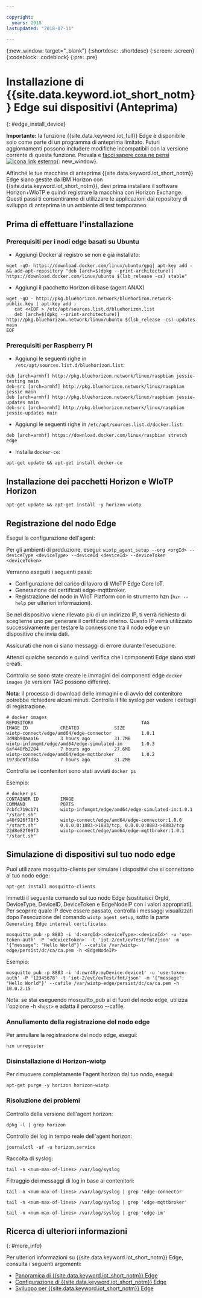 ```yaml
---

copyright:
  years: 2018
lastupdated: "2018-07-11"

---
```


{:new_window: target="\_blank"}
{:shortdesc: .shortdesc}
{:screen: .screen}
{:codeblock: .codeblock}
{:pre: .pre}


# Installazione di {{site.data.keyword.iot_short_notm}} Edge sui dispositivi (Anteprima)
{: #edge_install_device}

**Importante:** la funzione {{site.data.keyword.iot_full}} Edge è disponibile solo come parte di un programma di anteprima limitato. Futuri aggiornamenti possono includere modifiche incompatibili con la versione corrente di questa funzione. Provala e [facci sapere cosa ne pensi ![Icona link esterno](../../../icons/launch-glyph.svg)](https://developer.ibm.com/answers/smart-spaces/17/internet-of-things.html){: new_window}.

Affinché le tue macchine di anteprima {{site.data.keyword.iot_short_notm}} Edge siano gestite da IBM Horizon con {{site.data.keyword.iot_short_notm}}, devi prima installare il software Horizon+WIoTP e quindi registrare la macchina con Horizon Exchange. Questi passi ti consentiranno di utilizzare le applicazioni dai repository di sviluppo di anteprima in un ambiente di test temporaneo.

## Prima di effettuare l'installazione

### Prerequisiti per i nodi edge basati su Ubuntu

- Aggiungi Docker al registro se non è già installato:

`wget -qO- https://download.docker.com/linux/ubuntu/gpg| apt-key add - && add-apt-repository "deb [arch=$(dpkg --print-architecture)] https://download.docker.com/linux/ubuntu $(lsb_release -cs) stable"`

- Aggiungi il pacchetto Horizon di base (agent ANAX)

```
wget -qO - http://pkg.bluehorizon.network/bluehorizon.network-public.key | apt-key add -
   cat <<EOF > /etc/apt/sources.list.d/bluehorizon.list
   deb [arch=$(dpkg --print-architecture)] http://pkg.bluehorizon.network/linux/ubuntu $(lsb_release -cs)-updates main
EOF
```

### Prerequisiti per Raspberry PI

- Aggiungi le seguenti righe in `/etc/apt/sources.list.d/bluehorizon.list`:
```
deb [arch=armhf] http://pkg.bluehorizon.network/linux/raspbian jessie-testing main
deb-src [arch=armhf] http://pkg.bluehorizon.network/linux/raspbian jessie main
deb [arch=armhf] http://pkg.bluehorizon.network/linux/raspbian jessie-updates main
deb-src [arch=armhf] http://pkg.bluehorizon.network/linux/raspbian jessie-updates main
```

- Aggiungi le seguenti righe in `/etc/apt/sources.list.d/docker.list`:

`deb [arch=armhf] https://download.docker.com/linux/raspbian stretch edge`

- Installa `docker-ce`:

`apt-get update && apt-get install docker-ce`


## Installazione dei pacchetti Horizon e WIoTP Horizon

`apt-get update && apt-get install -y horizon-wiotp`

## Registrazione del nodo Edge

Esegui la configurazione dell'agent:

Per gli ambienti di produzione, esegui:
`wiotp_agent_setup --org <orgId> --deviceType <deviceType> --deviceId <deviceId> --deviceToken <deviceToken>`

Verranno eseguiti i seguenti passi:
- Configurazione del carico di lavoro di WIoTP Edge Core IoT.
- Generazione dei certificati edge-mqttbroker.
- Registrazione del nodo in WIoT Platform con lo strumento hzn (`hzn --help` per ulteriori informazioni).

Se nel dispositivo viene rilevato più di un indirizzo IP, ti verrà richiesto di sceglierne uno per generare il certificato interno. Questo IP verrà utilizzato successivamente per testare la connessione tra il nodo edge e un dispositivo che invia dati.

Assicurati che non ci siano messaggi di errore durante l'esecuzione.

Attendi qualche secondo e quindi verifica che i componenti Edge siano stati creati.

Controlla se sono state create le immagini dei componenti edge `docker images` (le versioni TAG possono differire).

**Nota**: il processo di download delle immagini e di avvio del contenitore potrebbe richiedere alcuni minuti. Controlla il file syslog per vedere i dettagli di registrazione.

```
# docker images
REPOSITORY                                        TAG                 IMAGE ID            CREATED             SIZE
wiotp-connect/edge/amd64/edge-connector           1.0.1               3d98b90aaa16        3 hours ago         31.7MB
wiotp-infomgmt/edge/amd64/edge-simulated-im       1.0.3               6af448fb2204        7 hours ago         27.6MB
wiotp-connect/edge/amd64/edge-mqttbroker          1.0.2               1973bc0f3d8a        7 hours ago         31.2MB
```

Controlla se i contenitori sono stati avviati `docker ps`

Esempio:
```
# docker ps
CONTAINER ID        IMAGE                                                   COMMAND             PORTS
7cbfc719cb71        wiotp-infomgmt/edge/amd64/edge-simulated-im:1.0.1       "/start.sh"
a40f926f78f3        wiotp-connect/edge/amd64/edge-connector:1.0.0           "/start.sh"         0.0.0.0:1883->1883/tcp, 0.0.0.0:8883->8883/tcp
22d8e82f09f3        wiotp-connect/edge/amd64/edge-mqttbroker:1.0.1          "/start.sh"
```

## Simulazione di dispositivi sul tuo nodo edge

Puoi utilizzare mosquitto-clients per simulare i dispositivi che si connettono al tuo nodo edge:

`apt-get install mosquitto-clients`

Immetti il seguente comando sul tuo nodo Edge (sostituisci OrgId, DeviceType, DeviceID, DeviceToken e EdgeNodeIP con i valori appropriati).
Per scoprire quale IP deve essere passato, controlla i messaggi visualizzati dopo l'esecuzione del comando `wiotp_agent_setup`, sotto la parte `Generating Edge internal certificates`.

```
mosquitto_pub -p 8883 -i 'd:<orgId>:<deviceType>:<deviceId>' -u 'use-token-auth' -P '<deviceToken>' -t 'iot-2/evt/evTest/fmt/json' -m '{"message": "Hello World"}' --cafile /var/wiotp-edge/persist/dc/ca/ca.pem -h <EdgeNodeIP>
```

Esempio:

```
mosquitto_pub -p 8883 -i 'd:nwr48y:myDevice:device1' -u 'use-token-auth' -P '12345678' -t 'iot-2/evt/evTest/fmt/json' -m '{"message": "Hello World"}' --cafile /var/wiotp-edge/persist/dc/ca/ca.pem -h 10.0.2.15
```

Nota: se stai eseguendo mosquitto_pub al di fuori del nodo edge, utilizza l'opzione -h `<host>` e adatta il percorso  --cafile.

### Annullamento della registrazione del nodo edge

Per annullare la registrazione del nodo edge, esegui:

`hzn unregister`

### Disinstallazione di Horizon-wiotp

Per rimuovere completamente l'agent horizon dal tuo nodo, esegui:

`apt-get purge -y horizon horizon-wiotp`

### Risoluzione dei problemi

Controllo della versione dell'agent horizon:

`dpkg -l | grep horizon`

Controllo dei log in tempo reale dell'agent horizon:

`journalctl -af -u horizon.service`

Raccolta di syslog:

`tail -n <num-max-of-lines> /var/log/syslog `

Filtraggio dei messaggi di log in base ai contenitori:

`tail -n <num-max-of-lines> /var/log/syslog | grep 'edge-connector'`

`tail -n <num-max-of-lines> /var/log/syslog | grep 'edge-mqttbroker'`

`tail -n <num-max-of-lines> /var/log/syslog | grep 'edge-im'`


## Ricerca di ulteriori informazioni
{: #more_info}

Per ulteriori informazioni su {{site.data.keyword.iot_short_notm}} Edge, consulta i seguenti argomenti:
- [Panoramica di {{site.data.keyword.iot_short_notm}} Edge](WIoTP_edge.html#edge_overview)
- [Configurazione di {{site.data.keyword.iot_short_notm}} Edge](WIoTP_edge_config.html#edge_configure)
- [Sviluppo per {{site.data.keyword.iot_short_notm}} Edge](WIoTP_edge_dev.html#edge_dev)
